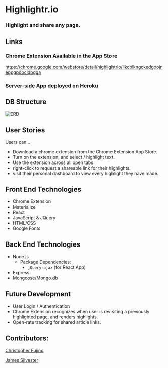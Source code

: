 # Highlightr.io
### Highlight and share any page. 

## Links
### Chrome Extension Available in the App Store
https://chrome.google.com/webstore/detail/highlightrio/likcblkngckedgoojneppgpdocldbgga

### Server-side App deployed on Heroku

## DB Structure
![ERD](https://i.imgur.com/OlyDPDq.jpg)

## User Stories
Users can... 
- Download a chrome extension from the Chrome Extension App Store.
- Turn on the extension, and select / highlight text.
- Use the extension across all open tabs
- right-click to request a shareable link for their highlights. 
- visit their personal dashboard to view every highlight they have made.

## Front End Technologies
- Chrome Extension
- Materialize
- React
- JavaScript & JQuery
- HTML/CSS
- Google Fonts

## Back End Technologies
- Node.js
	- Package Dependencies:
		- `jQuery-ajax` (for React App)
- Express
- Mongoose/Mongo.db

## Future Development
- User Login  / Authentication
- Chrome Extension recognizes when user is revisiting a previously highlighted page, and renders highlights.
- Open-rate tracking for shared article links.

## Contributors:
[Christopher Fujino](https://github.com/christopherfujino)

[James Silvester](https://github.com/jamesrsilvester)

